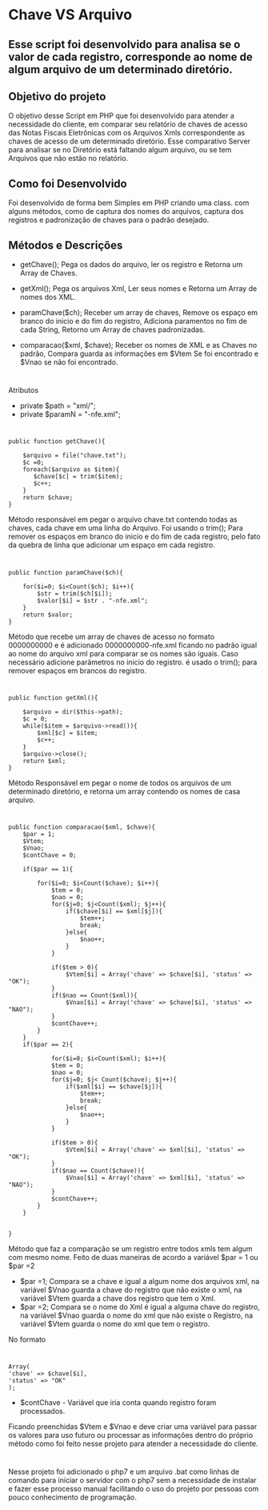 # Chave VS Arquivo

Esse script foi desenvolvido para analisa se o valor de cada registro,  corresponde ao nome de algum arquivo de um determinado diretório.
--------

Objetivo do projeto
----
O objetivo desse Script  em PHP que foi desenvolvido para atender a necessidade do cliente, em comparar seu relatório de chaves de acesso das Notas Fiscais Eletrônicas com os Arquivos Xmls correspondente as chaves de acesso de um determinado diretório.
Esse comparativo Server para analisar se no Diretório está faltando algum arquivo, ou se tem Arquivos que não estão no relatório.

Como foi Desenvolvido
---

Foi desenvolvido de forma bem Simples em PHP  criando uma class.  com alguns métodos, como de captura dos nomes do arquivos, captura dos registros e padronização de chaves para o padrão desejado.

Métodos e Descrições
---
- getChave(); 
Pega os dados do arquivo, ler os registro e Retorna um Array de Chaves.

- getXml(); 
Pega os arquivos Xml, Ler seus nomes e Retorna um Array de nomes dos XML.

- paramChave($ch);
Receber um array de chaves, Remove os espaço em branco do inicio e do fim do registro, Adiciona paramentos no fim de cada String, Retorno um Array de chaves padronizadas.
- comparacao($xml, $chave);  Receber os nomes de XML e as Chaves no padrão, Compara guarda as informações em $Vtem Se foi encontrado e $Vnao se não foi encontrado.

#
Atributos

- private $path = "xml/";
- private $paramN = "-nfe.xml";


#

	public function getChave(){
				
		$arquivo = file("chave.txt");
		$c =0;
		foreach($arquivo as $item){
		   $chave[$c] = trim($item); 
		   $c++;
		}
		return $chave;
	}
	
Método responsável em pegar o arquivo chave.txt contendo todas as chaves, cada chave em uma linha do Arquivo.
Foi usando o trim(); Para remover os espaços em branco do inicio e do fim de cada registro, pelo fato da quebra de linha que adicionar um espaço em cada registro.
#

	public function paramChave($ch){
		
		for($i=0; $i<Count($ch); $i++){
			$str = trim($ch[$i]);
			$valor[$i] = $str . "-nfe.xml";
		}
		return $valor;
	}
	
Método que recebe um  array de chaves de acesso no formato 0000000000  e é adicionado 0000000000-nfe.xml  ficando no padrão igual ao nome do arquivo xml para comparar se os nomes são iguais. Caso necessário adicione parâmetros no inicio do registro. é usado o trim(); para remover espaços  em brancos do registro.
#

	
	public function getXml(){
		
		$arquivo = dir($this->path);
		$c = 0;
		while($item = $arquivo->read()){
			$xml[$c] = $item;
			$c++;
		}
		$arquivo->close();
		return $xml;
	}
	
Método Responsável em pegar o nome de todos os arquivos de um determinado diretório, e retorna um array contendo os nomes de casa arquivo.

#

	public function comparacao($xml, $chave){
		$par = 1;
		$Vtem;
		$Vnao;
		$contChave = 0;
		
		if($par == 1){
			
			for($i=0; $i<Count($chave); $i++){
				$tem = 0;
				$nao = 0;
				for($j=0; $j<Count($xml); $j++){
					if($chave[$i] == $xml[$j]){
						$tem++;
						break;
					}else{
						$nao++;
					}
				}
				
				if($tem > 0){
					$Vtem[$i] = Array('chave' => $chave[$i], 'status' => "OK");
				}
				if($nao == Count($xml)){
					$Vnao[$i] = Array('chave' => $chave[$i], 'status' => "NAO");
				}
				$contChave++;
			}
		}
		if($par == 2){
			
				for($i=0; $i<Count($xml); $i++){
				$tem = 0;
				$nao = 0;
				for($j=0; $j< Count($chave); $j++){
					if($xml[$i] == $chave[$j]){
						$tem++;
						break;
					}else{
						$nao++;
					}
				}

				if($tem > 0){
					$Vtem[$i] = Array('chave' => $xml[$i], 'status' => "OK");
				}
				if($nao == Count($chave)){
					$Vnao[$i] = Array('chave' => $xml[$i], 'status' => "NAO");
				}
				$contChave++;
			}
		}

		
	}
	

Método que faz a comparação se um registro entre todos xmls tem algum com mesmo nome.
Feito de duas maneiras de acordo a variável $par = 1 ou $par =2 
- $par =1;  Compara se a chave e igual a algum nome dos arquivos xml, na variável $Vnao guarda a chave do registro que não existe o xml, na variável $Vtem guarda a chave dos registro que tem o Xml.
- $par =2; Compara se o nome do Xml é igual a alguma chave do registro, na variável $Vnao guarda o nome do xml que não existe o Registro, na variável  $Vtem guarda o nome do xml que tem o registro.

No formato
#
	Array(
	'chave' => $chave[$i], 
	'status' => "OK"
	);

- $contChave - Variável que iria conta quando registro foram processados.

Ficando preenchidas $Vtem e $Vnao e deve criar uma variável para passar os valores para uso futuro  ou processar as informações dentro do próprio método como foi feito nesse projeto  para atender a necessidade do cliente.
#
Nesse projeto foi adicionado o php7 e um arquivo .bat  como linhas de comando para iniciar o servidor com o php7 sem a necessidade de instalar e fazer esse processo manual facilitando o uso do projeto por pessoas com pouco conhecimento de programação.

